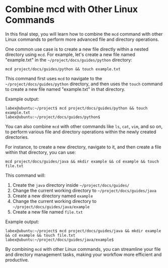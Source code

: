 # Combine mcd with Other Linux Commands

In this final step, you will learn how to combine the `mcd` command with other Linux commands to perform more advanced file and directory operations.

One common use case is to create a new file directly within a nested directory using `mcd`. For example, let's create a new file named "example.txt" in the `~/project/docs/guides/python` directory:

```
mcd project/docs/guides/python && touch example.txt
```

This command first uses `mcd` to navigate to the `~/project/docs/guides/python` directory, and then uses the `touch` command to create a new file named "example.txt" in that directory.

Example output:

```
labex@ubuntu:~/project$ mcd project/docs/guides/python && touch example.txt
labex@ubuntu:~/project/docs/guides/python$
```

You can also combine `mcd` with other commands like `ls`, `cat`, `vim`, and so on, to perform various file and directory operations within the newly created directories.

For instance, to create a new directory, navigate to it, and then create a file within that directory, you can use:

```
mcd project/docs/guides/java && mkdir example && cd example && touch file.txt
```

This command will:

1. Create the `java` directory inside `~/project/docs/guides/`
2. Change the current working directory to `~/project/docs/guides/java`
3. Create a new directory named `example`
4. Change the current working directory to `~/project/docs/guides/java/example`
5. Create a new file named `file.txt`

Example output:

```
labex@ubuntu:~/project$ mcd project/docs/guides/java && mkdir example && cd example && touch file.txt
labex@ubuntu:~/project/docs/guides/java/example$
```

By combining `mcd` with other Linux commands, you can streamline your file and directory management tasks, making your workflow more efficient and productive.
